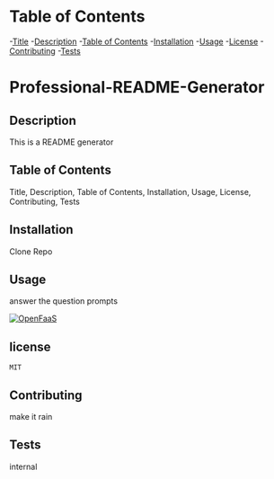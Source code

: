 # Table of Contents

-[Title](#title)
-[Description](#description)
-[Table of Contents](#table-of-contents)
-[Installation](#installation)
-[Usage](#usage)
-[License](#license)
-[Contributing](#contributing)
-[Tests](#tests)


# Professional-README-Generator
  ## Description
  This is a README generator

  ## Table of Contents
  Title, Description, Table of Contents, Installation, Usage, License, Contributing, Tests

  ## Installation
  Clone Repo

  ## Usage
  answer the question prompts


  [![OpenFaaS](https://img.shields.io/badge/License-MIT-blue.svg)](https://www.openfaas.com)
  ## license
    MIT

  ## Contributing
  make it rain $$$$$$$$


  ## Tests
  internal

